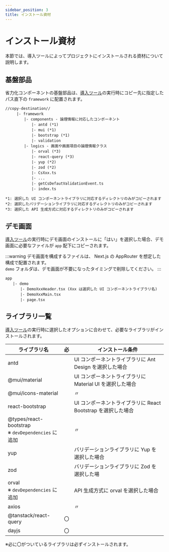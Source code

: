 ```yaml
---
sidebar_position: 3
title: インストール資材
---
```


# インストール資材

本節では、導入ツールによってプロジェクトにインストールされる資材について説明します。

## 基盤部品

省力化コンポーネントの基盤部品は、[導入ツール](./introduction-tool.md)の実行時にコピー先に指定したパス直下の `framework` に配置されます。

```
//copy-destination//
　　　|- framework
　　　　　|- components - 論理情報に対応したコンポーネント
　　　　　　　|- antd (*1)
　　　　　　　|- mui (*1)
　　　　　　　|- bootstrap (*1)
　　　　　　　|- validation
　　　　　|- logics - 画面や画面項目の論理情報クラス
　　　　　　　|- orval (*3)
　　　　　　　|- react-query (*3)
　　　　　　　|- yup (*2)
　　　　　　　|- zod (*2)
　　　　　　　|- CsXxx.ts
　　　　　　　|- ...
　　　　　　　|- getCsDefautValidationEvent.ts
　　　　　　　|- index.ts

*1: 選択した UI コンポーネントライブラリに対応するディレクトリのみがコピーされます
*2: 選択したバリデーションライブラリに対応するディレクトリのみがコピーされます
*3: 選択した API 生成方式に対応するディレクトリのみがコピーされます
```

## デモ画面

[導入ツール](./introduction-tool.md)の実行時にデモ画面のインストールに「はい」を選択した場合、デモ画面に必要なファイルが `app` 配下にコピーされます。

:::warning
デモ画面を構成するファイルは、 Next.js の AppRouter を想定した構成で配置されます。  
`demo` フォルダは、デモ画面が不要になったタイミングで削除してください。
:::

```
app
　　|- demo
　　　　|- DemoXxxHeader.tsx (Xxx は選択した UI コンポーネントライブラリ名)
　　　　|- DemoXxxMain.tsx
　　　　|- page.tsx
```

## ライブラリ一覧

[導入ツール](./introduction-tool.md)の実行時に選択したオプションに合わせて、必要なライブラリがインストールされます。

| ライブラリ名                                             | 必  | インストール条件                                             |
| -------------------------------------------------------- | --- | ------------------------------------------------------------ |
| antd                                                     |     | UI コンポーネントライブラリに Ant Design を選択した場合      |
| @mui/material                                            |     | UI コンポーネントライブラリに Material UI を選択した場合     |
| @mui/icons-material                                      |     | 〃                                                           |
| react-bootstrap                                          |     | UI コンポーネントライブラリに React Bootstrap を選択した場合 |
| @types/react-bootstrap <br /> ※ `devDependencies` に追加 |     | 〃                                                           |
| yup                                                      |     | バリデーションライブラリに Yup を選択した場合                |
| zod                                                      |     | バリデーションライブラリに Zod を選択した場                  |
| orval <br /> ※ `devDependencies` に追加                  |     | API 生成方式に orval を選択した場合                          |
| axios                                                    |     | 〃                                                           |
| @tanstack/react-query                                    | 〇  |                                                              |
| dayjs                                                    | 〇  |                                                              |

※必に〇がついているライブラリは必ずインストールされます。
